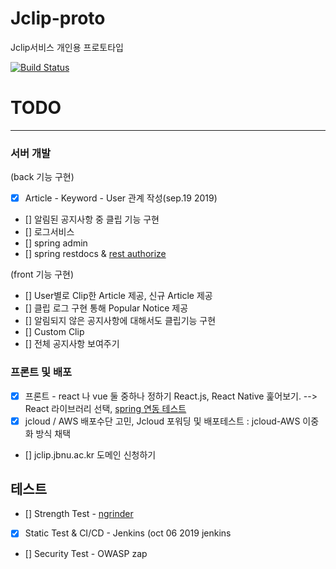 # Jclip-proto

Jclip서비스 개인용 프로토타입

[![Build Status](http://203.254.143.135:1880/job/Jclip_Prototype/badge/icon)](http://203.254.143.135:32771/job/Jclip_Prototype/)

# TODO
---

### 서버 개발

(back 기능 구현)
- [x] Article - Keyword - User 관계 작성(sep.19 2019)  
- [] 알림된 공지사항 중 클립 기능 구현
- [] 로그서비스 
- [] spring admin
- [] spring restdocs & [rest authorize](https://supawer0728.github.io/2018/03/20/spring-data-rest/)

(front 기능 구현)
- [] User별로 Clip한 Article 제공, 신규 Article 제공
- [] 클립 로그 구현 통해 Popular Notice 제공
- [] 알림되지 않은 공지사항에 대해서도 클립기능 구현
- [] Custom Clip
- [] 전체 공지사항 보여주기


### 프론트 및 배포

- [x] 프론트 - react 나 vue 둘 중하나 정하기 React.js, React Native 훑어보기. --> React 라이브러리 선택, [spring 연동 테스트](https://spring.io/guides/tutorials/react-and-spring-data-rest/)
- [x] jcloud / AWS 배포수단 고민, Jcloud 포워딩 및 배포테스트  : jcloud-AWS 이중화 방식 채택
- [] jclip.jbnu.ac.kr 도메인 신청하기


## 테스트

- [] Strength Test - [ngrinder](https://github.com/naver/ngrinder)
- [x] Static Test & CI/CD - Jenkins (oct 06 2019 jenkins 
- [] Security Test - OWASP zap
